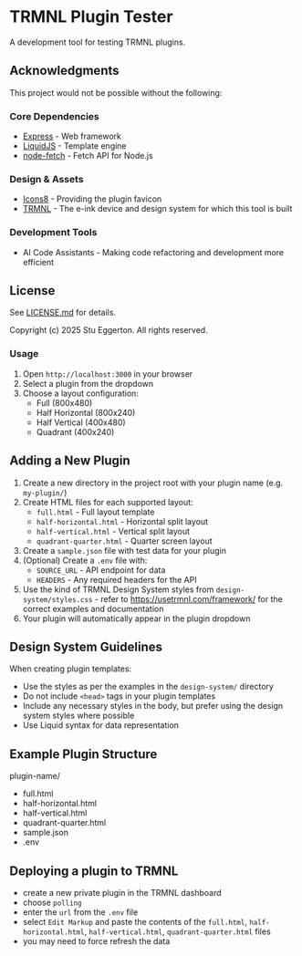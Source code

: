# TRMNL Plugin Tester

A development tool for testing TRMNL plugins.

## Acknowledgments

This project would not be possible without the following:

### Core Dependencies
- [Express](https://expressjs.com/) - Web framework
- [LiquidJS](https://liquidjs.com/) - Template engine
- [node-fetch](https://github.com/node-fetch/node-fetch) - Fetch API for Node.js

### Design & Assets
- [Icons8](https://icons8.com) - Providing the plugin favicon
- [TRMNL](https://usetrmnl.com/) - The e-ink device and design system for which this tool is built

### Development Tools
- AI Code Assistants - Making code refactoring and development more efficient

## License

See [LICENSE.md](LICENSE.md) for details.

Copyright (c) 2025 Stu Eggerton. All rights reserved.

### Usage
1. Open `http://localhost:3000` in your browser
2. Select a plugin from the dropdown
3. Choose a layout configuration:
   - Full (800x480)
   - Half Horizontal (800x240)
   - Half Vertical (400x480)
   - Quadrant (400x240)

## Adding a New Plugin

1. Create a new directory in the project root with your plugin name (e.g. `my-plugin/`)
2. Create HTML files for each supported layout:
   - `full.html` - Full layout template
   - `half-horizontal.html` - Horizontal split layout
   - `half-vertical.html` - Vertical split layout
   - `quadrant-quarter.html` - Quarter screen layout
3. Create a `sample.json` file with test data for your plugin
4. (Optional) Create a `.env` file with:
   - `SOURCE_URL` - API endpoint for data
   - `HEADERS` - Any required headers for the API
5. Use the kind of TRMNL Design System styles from `design-system/styles.css` - refer to https://usetrmnl.com/framework/ for the correct examples and documentation
6. Your plugin will automatically appear in the plugin dropdown

## Design System Guidelines

When creating plugin templates:
- Use the styles as per the examples in the `design-system/` directory
- Do not include `<head>` tags in your plugin templates
- Include any necessary styles in the body, but prefer using the design system styles where possible
- Use Liquid syntax for data representation

## Example Plugin Structure
plugin-name/
  - full.html
  - half-horizontal.html
  - half-vertical.html
  - quadrant-quarter.html
  - sample.json
  - .env

  ## Deploying a plugin to TRMNL
  - create a new private plugin in the TRMNL dashboard
  - choose `polling`
  - enter the `url` from the `.env` file
  - select `Edit Markup` and paste the contents of the `full.html`, `half-horizontal.html`, `half-vertical.html`, `quadrant-quarter.html` files
  - you may need to force refresh the data